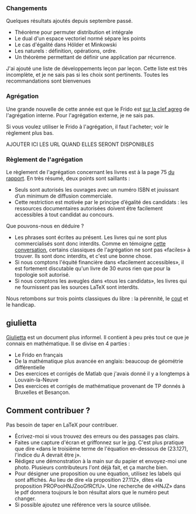 
### Changements

Quelques résultats ajoutés depuis septembre passé.

- Théorème pour permuter distribution et intégrale
- Le dual d'un espace vectoriel normé sépare les points
- Le cas d'égalité dans Hölder et Minkowski
- Les naturels : définition, opérations, ordre.
- Un théorème permettant de définir une application par récurrence.

J'ai ajouté une liste de développements leçon par leçon. Cette liste est très incomplète, et je ne sais pas si les choix sont pertinents. Toutes les recommandations sont bienvenues

### Agrégation

Une grande nouvelle de cette année est que le Frido est [sur la clef agreg](https://interne.agreg.org/index.php?id=oraux) de l'agrégation interne. Pour l'agrégation externe, je ne sais pas.

Si vous voulez utiliser le Frido à l'agrégation, il faut l'acheter; voir le règlement plus bas.

AJOUTER ICI LES URL QUAND ELLES SERONT DISPONIBLES

### Règlement de l'agrégation

Le règlement de l'agrégation concernant les livres est à la page 75 [du rapport](https://agreg.org/data/uploads/rapports/rapport2020.pdf). En très résumé, deux points sont saillants :

- Seuls sont autorisés les ouvrages avec un numéro ISBN et jouissant d’un minimum de diffusion commerciale. 
- Cette restriction est motivée par le principe d’égalité des candidats : les ressources documentaires autorisées doivent être facilement accessibles à tout candidat au concours.

Que pouvons-nous en déduire ?

- Les phrases sont écrites au présent. Les livres qui ne sont plus commercialisés sont donc interdits. Comme en témoigne [cette conversation](http://www.les-mathematiques.net/phorum/read.php?11,1694224,1694298), certains classiques de l'agrégation ne sont pas «faciles» à trouver. Ils sont donc interdits, et c'est une bonne chose.
- Si nous comptons l'équité financière dans «facilement accessibles», il est fortement discutable qu'un livre de 30 euros rien que pour la topologie soit autorisé.
- Si nous comptons les aveugles dans «tous les candidats», les livres qui ne fournissent pas les sources LaTeX sont interdits.

Nous retombons sur trois points classiques du libre : la pérennité, le [cout](http://www.renouvo.org/liste.php) et le handicap.

## giulietta


[Giulietta](https://laurent.claessens-donadello.eu/pdf/giulietta.pdf) est un document plus informel. Il contient à peu près tout ce que je connais en mathématique. Il se divise en 4 parties :

- Le Frido en français
- De la mathématique plus avancée en anglais: beaucoup de géométrie différentielle
- Des exercices et corrigés de Matlab que j'avais donné il y a longtemps à Louvain-la-Neuve 
- Des exercices et corrigés de mathématique provenant de TP donnés à Bruxelles et Besançon.


## Comment contribuer ?

Pas besoin de taper en LaTeX pour contribuer.

- Écrivez-moi si vous trouvez des erreurs ou des passages pas clairs.
- Faites une capture d'écran et griffonnez sur le jpg. C'est plus pratique que dire «dans le troisième terme de l'équation en-dessous de (23.127), l'indice du A devrait être j».
-  Rédigez une démonstration à la main sur du papier et envoyez-moi une photo. Plusieurs contributeurs l'ont déjà fait, et ça marche bien.
- Pour désigner une proposition ou une équation, utilisez les labels qui sont affichés. Au lieu de dire «la proposition 27.112», dites «la proposition PROPooHNJZooGfRCfU». Une recherche de «HNJZ» dans le pdf donnera toujours le bon résultat alors que le numéro peut changer.
- Si possible ajoutez une référence vers la source utilisée.


